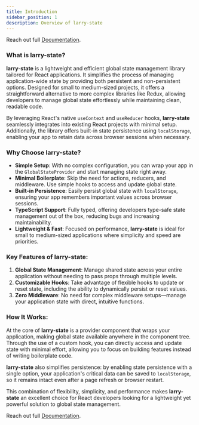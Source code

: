 ```yaml
---
title: Introduction
sidebar_position: 1
description: Overview of larry-state
---
```

Reach out full [Documentation](https://duckduckgo.com "larry-state react state management").

### What is **larry-state**?

**larry-state** is a lightweight and efficient global state management library tailored for React applications. It simplifies the process of managing application-wide state by providing both persistent and non-persistent options. Designed for small to medium-sized projects, it offers a straightforward alternative to more complex libraries like Redux, allowing developers to manage global state effortlessly while maintaining clean, readable code.

By leveraging React's native `useContext` and `useReducer` hooks, **larry-state** seamlessly integrates into existing React projects with minimal setup. Additionally, the library offers built-in state persistence using `localStorage`, enabling your app to retain data across browser sessions when necessary.

### Why Choose **larry-state**?

- **Simple Setup**: With no complex configuration, you can wrap your app in the `GlobalStateProvider` and start managing state right away.
- **Minimal Boilerplate**: Skip the need for actions, reducers, and middleware. Use simple hooks to access and update global state.
- **Built-in Persistence**: Easily persist global state with `localStorage`, ensuring your app remembers important values across browser sessions.
- **TypeScript Support**: Fully typed, offering developers type-safe state management out of the box, reducing bugs and increasing maintainability.
- **Lightweight & Fast**: Focused on performance, **larry-state** is ideal for small to medium-sized applications where simplicity and speed are priorities.

### Key Features of **larry-state**:

1. **Global State Management**: Manage shared state across your entire application without needing to pass props through multiple levels.
2. **Customizable Hooks**: Take advantage of flexible hooks to update or reset state, including the ability to dynamically persist or reset values.
3. **Zero Middleware**: No need for complex middleware setups—manage your application state with direct, intuitive functions.

### How It Works:

At the core of **larry-state** is a provider component that wraps your application, making global state available anywhere in the component tree. Through the use of a custom hook, you can directly access and update state with minimal effort, allowing you to focus on building features instead of writing boilerplate code.

**larry-state** also simplifies persistence: by enabling state persistence with a single option, your application's critical data can be saved to `localStorage`, so it remains intact even after a page refresh or browser restart.

This combination of flexibility, simplicity, and performance makes **larry-state** an excellent choice for React developers looking for a lightweight yet powerful solution to global state management.

Reach out full [Documentation](https://duckduckgo.com "larry-state react state management").